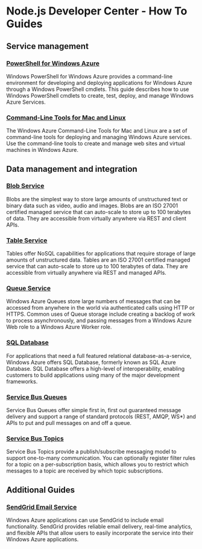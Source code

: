 <properties linkid="devnav-node-howto" urlDisplayName="How To Guides" pageTitle="Windows Azure Node.js feature guides" title="Windows Azure Node.js feature guides" metaKeywords="Azure node, Azure node.js" Description="Find topics about using Windows Azure services and features in Node.js." metaCanonical="" disqusComments="0" umbracoNaviHide="0" />


# Node.js Developer Center - How To Guides
## Service management ##

### [PowerShell for Windows Azure]
Windows PowerShell for Windows Azure provides a command-line environment for developing and deploying applications for Windows Azure through a  Windows PowerShell cmdlets. This guide describes how to use Windows PowerShell cmdlets to create, test, deploy, and manage Windows Azure Services. 

### [Command-Line Tools for Mac and Linux]
The Windows Azure Command-Line Tools for Mac and Linux are a set of command-line tools for deploying and managing Windows Azure services. Use the command-line tools to create and manage web sites and virtual machines in Windows Azure. 

## Data management and integration

### [Blob Service]
Blobs are the simplest way to store large amounts of unstructured text or binary data such as video, audio and images. Blobs are an ISO 27001 certified managed service that can auto-scale to store up to 100 terabytes of data. They are accessible from virtually anywhere via REST and client APIs.


### [Table Service]
Tables offer NoSQL capabilities for applications that require storage of large amounts of unstructured data. Tables are an ISO 27001 certified managed service that can auto-scale to store up to 100 terabytes of data. They are accessible from virtually anywhere via REST and managed APIs.

### [Queue Service]
Windows Azure Queues store large numbers of messages that can be accessed from anywhere in the world via authenticated calls using HTTP or HTTPS. Common uses of Queue storage include creating a backlog of work to process asynchronously, and passing messages from a Windows Azure Web role to a Windows Azure Worker role.

### [SQL Database]

For applications that need a full featured relational database-as-a-service, Windows Azure offers SQL Database, formerly known as SQL Azure Database. SQL Database offers a high-level of interoperability, enabling customers to build applications using many of the major development frameworks.

### [Service Bus Queues]
Service Bus Queues offer simple first in, first out guaranteed message delivery and support a range of standard protocols (REST, AMQP, WS*) and APIs to put and pull messages on and off a queue.

### [Service Bus Topics]
Service Bus Topics provide a publish/subscribe messaging model to support one-to-many communication. You can optionally register filter rules for a topic on a per-subscription basis, which allows you to restrict which messages to a topic are received by which topic subscriptions.

## Additional Guides ##

### [SendGrid Email Service] ###

Windows Azure applications can use SendGrid to include email functionality.  SendGrid provides reliable email delivery,  real-time analytics, and flexible APIs that allow users to easily incorporate the service into their Windows Azure applications.


[PowerShell for Windows Azure]: /en-us/develop/nodejs/how-to-guides/powershell-cmdlets/
[Command-Line Tools for Mac and Linux]: /en-us/develop/nodejs/how-to-guides/command-line-tools/
[Blob Service]: /en-us/develop/nodejs/how-to-guides/blob-storage/
[Service Bus Queues]: /en-us/develop/nodejs/how-to-guides/service-bus-queues/
[Service Bus Topics]: /en-us/develop/nodejs/how-to-guides/service-bus-topics/
[Queue Service]: /en-us/develop/nodejs/how-to-guides/queue-service/
[Table Service]: /en-us/develop/nodejs/how-to-guides/table-services/
[SendGrid Email Service]: /en-us/develop/nodejs/how-to-guides/sendgrid-email-service/
[SQL Database]: /en-us/develop/nodejs/how-to-guides/sql-database/